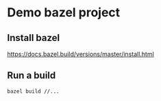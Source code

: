 # Demo bazel project

## Install bazel

https://docs.bazel.build/versions/master/install.html

## Run a build

    bazel build //...
